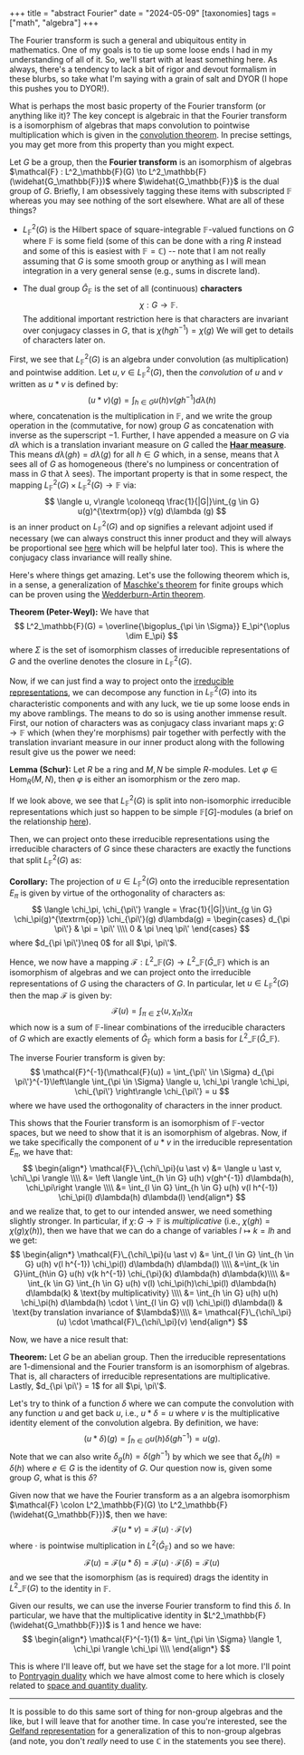 +++
title = "abstract Fourier"
date = "2024-05-09"
[taxonomies]
tags = ["math", "algebra"]
+++

The Fourier transform is such a general and ubiquitous entity in mathematics.
One of my goals is to tie up some loose ends I had in my understanding of all of it.
So, we'll start with at least something here.
As always, there's a tendency to lack a bit of rigor and devout formalism in these blurbs, so take what I'm saying with a grain of salt and DYOR (I hope this pushes you to DYOR!).

What is perhaps the most basic property of the Fourier transform (or anything like it)?
The key concept is algebraic in that the Fourier transform is a isomorphism of algebras that maps convolution to pointwise multiplication which is given in the [convolution theorem](https://en.wikipedia.org/wiki/Convolution_theorem).
In precise settings, you may get more from this property than you might expect.

Let $G$ be a group, then the **Fourier transform** is an isomorphism of algebras $\mathcal{F} : L^2_\mathbb{F}(G) \to L^2_\mathbb{F}(\widehat{G_\mathbb{F}})$ where $\widehat{G_\mathbb{F}}$ is the dual group of $G$.
Briefly, I am obsessively tagging these items with subscripted $\mathbb{F}$ whereas you may see nothing of the sort elsewhere.
What are all of these things?

- $L^2_\mathbb{F}(G)$ is the Hilbert space of square-integrable $\mathbb{F}$-valued functions on $G$ where $\mathbb{F}$ is some field (some of this can be done with a ring $R$ instead and some of this is easiest with $\mathbb{F}=\mathbb{C}$) -- note that I am not really assuming that $G$ is some smooth group or anything as I will mean integration in a very general sense (e.g., sums in discrete land).

- The dual group $\widehat{G}_\mathbb{F}$ is the set of all (continuous) **characters**
$$\chi : G \to \mathbb{F}.$$
The additional important restriction here is that characters are invariant over conjugacy classes in $G$, that is $\chi(hgh^{-1})=\chi(g)$
We will get to details of characters later on.

First, we see that $L^2_\mathbb{F}(G)$ is an algebra under convolution (as multiplication) and pointwise addition.
Let $u, v \in L^2_\mathbb{F}(G)$, then the *convolution* of $u$ and $v$ written as $u \ast v$ is defined by:
$$(u \ast v)(g) = \int_{h \in G} u(h) v(gh^{-1}) d\lambda(h)$$
where, concatenation is the multiplication in $\mathbb{F}$, and we write the group operation in the (commutative, for now) group $G$ as concatenation with inverse as the superscript $-1$.
Further, I have appended a measure on $G$ via $d\lambda$ which is a translation invariant measure on $G$ called the [**Haar measure**](https://en.wikipedia.org/wiki/Haar_measure).
This means $d\lambda(gh) = d\lambda(g)$ for all $h \in G$ which, in a sense, means that $\lambda$ sees all of $G$ as homogeneous (there's no lumpiness or concentration of mass in $G$ that $\lambda$ sees).
The important property is that in some respect, the mapping $L^2_\mathbb{F}(G) \times L^2_\mathbb{F}(G) \to \mathbb{F}$ via:
$$
\langle u, v\rangle \coloneqq \frac{1}{|G|}\int_{g \in G} u(g)^{\textrm{op}} v(g) d\lambda (g)
$$
is an inner product on $L^2_\mathbb{F}(G)$ and $\textrm{op}$ signifies a relevant adjoint used if necessary (we can always construct this inner product and they will always be proportional see [here](http://sporadic.stanford.edu/bump/group/gind2_3.html) which will be helpful later too).
This is where the conjugacy class invariance will really shine.

Here's where things get amazing.
Let's use the following theorem which is, in a sense, a generalization of [Maschke's theorem](https://en.wikipedia.org/wiki/Maschke%27s_theorem) for finite groups which can be proven using the [Wedderburn-Artin theorem](https://en.wikipedia.org/wiki/Wedderburn–Artin_theorem).

**Theorem (Peter-Weyl):** We have that
$$
L^2_\mathbb{F}(G) = \overline{\bigoplus_{\pi \in \Sigma}} E_\pi^{\oplus \dim E_\pi}
$$
where $\Sigma$ is the set of isomorphism classes of irreducible representations of $G$ and the overline denotes the closure in $L^2_\mathbb{F}(G)$.

Now, if we can just find a way to project onto the [irreducible representations](https://en.wikipedia.org/wiki/Irreducible_representation), we can decompose any function in $L^2_\mathbb{F}(G)$ into its characteristic components and with any luck, we tie up some loose ends in my above ramblings.
The means to do so is using another immense result.
First, our notion of characters was as conjugacy class invariant maps $\chi \colon G \to \mathbb{F}$
which (when they're morphisms) pair together with perfectly with the translation invariant measure in our inner product along with the following result give us the power we need:

**Lemma (Schur):** Let $R$ be a ring and $M, N$ be simple $R$-modules. Let $\varphi \in \text{Hom}_R(M, N)$, then $\varphi$ is either an isomorphism or the zero map. 

If we look above, we see that $L^2_\mathbb{F}(G)$ is split into non-isomorphic irreducible representations which just so happen to be simple $\mathbb{F}[G]$-modules (a brief on the relationship [here](https://en.wikipedia.org/wiki/Simple_module#:~:text=If%20k%20is%20a%20field,also%20known%20as%20irreducible%20representations.)).

Then, we can project onto these irreducible representations using the irreducible characters of $G$ since these characters are exactly the functions that split $L^2_\mathbb{F}(G)$ as:

**Corollary:** The projection of $u \in L^2_\mathbb{F}(G)$ onto the irreducible representation $E_\pi$ is given by virtue of the orthogonality of characters as:
$$
\langle \chi_\pi, \chi_{\pi\'} \rangle = \frac{1}{|G|}\int_{g \in G} \chi_\pi(g)^{\textrm{op}} \chi_{\pi\'}(g) d\lambda(g) = \begin{cases} d_{\pi \pi\'} & \pi = \pi\' \\\\ 0 & \pi \neq \pi\' \end{cases}
$$
where $d_{\pi \pi\'}\neq 0$ for all $\pi, \pi\'$. 

Hence, we now have a mapping $\mathcal{F} : L^2\_\mathbb{F}(G) \to L^2\_\mathbb{F}(\widehat{G}\_\mathbb{F})$ which is an isomorphism of algebras and we can project onto the irreducible representations of $G$ using the characters of $G$.
In particular, let $u\in L^2_\mathbb{F}(G)$ then the map $\mathcal{F}$ is given by:
$$
\mathcal{F}(u) = \int_{\pi \in \Sigma} \langle u, \chi_\pi \rangle \chi_\pi
$$
which now is a sum of $\mathbb{F}$-linear combinations of the irreducible characters of $G$ which are exactly elements of $\widehat{G}_\mathbb{F}$ which form a basis for $L^2\_\mathbb{F}(\widehat{G}\_\mathbb{F})$.

The inverse Fourier transform is given by:
$$
\mathcal{F}^{-1}(\mathcal{F}(u)) = \int_{\pi\' \in \Sigma} d_{\pi \pi\'}^{-1}\left\langle \int_{\pi \in \Sigma} \langle u, \chi_\pi \rangle \chi_\pi, \chi_{\pi\'} \right\rangle \chi_{\pi\'} = u
$$
where we have used the orthogonality of characters in the inner product.

This shows that the Fourier transform is an isomorphism of $\mathbb{F}$-vector spaces, but we need to show that it is an isomorphism of algebras.
Now, if we take specifically the component of $u \ast v$ in the irreducible representation $E_\pi$, we have that:
$$
\begin{align*}
\mathcal{F}\_{\chi\_\pi}(u \ast v) &= \langle u \ast v, \chi\_\pi \rangle \\\\
&= \left \langle \int_{h \in G} u(h) v(gh^{-1}) d\lambda(h), \chi_\pi\right \rangle \\\\
&= \int_{l \in G} \int_{h \in G} u(h) v(l h^{-1}) \chi_\pi(l) d\lambda(h) d\lambda(l)
\end{align*}
$$
and we realize that, to get to our intended answer, we need something slightly stronger. 
In particular, if $\chi \colon G \to \mathbb{F}$ is *multiplicative* (i.e., $\chi(gh)=\chi(g)\chi(h)$), then we have that we can do a change of variables $l \mapsto k = lh$ and we get:
$$
\begin{align*}
\mathcal{F}\_{\chi\_\pi}(u \ast v) &= \int_{l \in G} \int_{h \in G} u(h) v(l h^{-1}) \chi_\pi(l) d\lambda(h) d\lambda(l) \\\\
&=\int_{k \in G}\int_{h\in G} u(h) v(k h^{-1}) \chi_{\pi}(k) d\lambda(h) d\lambda(k)\\\\
&= \int_{k \in G} \int_{h \in G} u(h) v(l) \chi_\pi(h)\chi_\pi(l) d\lambda(h) d\lambda(k) & \text{by multiplicativity} \\\\
&= \int_{h \in G} u(h) u(h) \chi_\pi(h) d\lambda(h) \cdot \ \int_{l \in G} v(l) \chi_\pi(l) d\lambda(l) & \text{by translation invariance of $\lambda$}\\\\
&= \mathcal{F}\_{\chi\_\pi}(u) \cdot \mathcal{F}\_{\chi\_\pi}(v)
\end{align*}
$$

Now, we have a nice result that:

**Theorem:** Let $G$ be an abelian group. Then the irreducible representations are 1-dimensional and the Fourier transform is an isomorphism of algebras. That is, all characters of irreducible representations are multiplicative. Lastly, $d_{\pi \pi\'} = 1$ for all $\pi, \pi\'$.

Let's try to think of a function $\delta$ where we can compute the convolution with any function $u$ and get back $u$, i.e., $u \ast \delta = u$ where $v$ is the multiplicative identity element of the convolution algebra.
By definition, we have:
$$
(u \ast \delta)(g) = \int_{h \in G} u(h) \delta(gh^{-1}) = u(g).
$$
Note that we can also write $\delta_g(h) = \delta(gh^{-1})$ by which we see that $\delta_e(h)=\delta(h)$ where $e\in G$ is the identity of $G$. 
Our question now is, given some group $G$, what is this $\delta$?

Given now that we have the Fourier transform as a an algebra isomorphism $\mathcal{F} \colon L^2_\mathbb{F}(G) \to L^2_\mathbb{F}(\widehat{G_\mathbb{F}})$, then we have:
$$
\mathcal{F}(u \ast v) = \mathcal{F}(u) \cdot \mathcal{F}(v)
$$
where $\cdot$ is pointwise multiplication in $L^2(\widehat{G}_\mathbb{F})$ and so we have:
$$
\mathcal{F}(u) = \mathcal{F}(u \ast \delta) = \mathcal{F}(u) \cdot \mathcal{F}(\delta) = \mathcal{F}(u)
$$
and we see that the isomorphism (as is required) drags the identity in $L^2\_\mathbb{F}(G)$ to the identity in $\mathbb{F}$.

Given our results, we can use the inverse Fourier transform to find this $\delta$.
In particular, we have that the multiplicative identity in $L^2_\mathbb{F}(\widehat{G_\mathbb{F}})$ is $1$ and hence we have:
$$
\begin{align*}
\mathcal{F}^{-1}(1) &= \int_{\pi \in \Sigma} \langle 1, \chi_\pi \rangle \chi_\pi \\\\
\end{align*}
$$

This is where I'll leave off, but we have set the stage for a lot more.
I'll point to [Pontryagin duality](https://en.wikipedia.org/wiki/Pontryagin_duality) which we have almost come to here which is closely related to [space and quantity duality](../braindump/#space-and-quantity-duality).


---
It is possible to do this same sort of thing for non-group algebras and the like, but I will leave that for another time.
In case you're interested, see the [Gelfand representation](https://en.wikipedia.org/wiki/Gelfand_representation) for a generalization of this to non-group algebras (and note, you don't *really* need to use $\mathbb{C}$ in the statements you see there).
